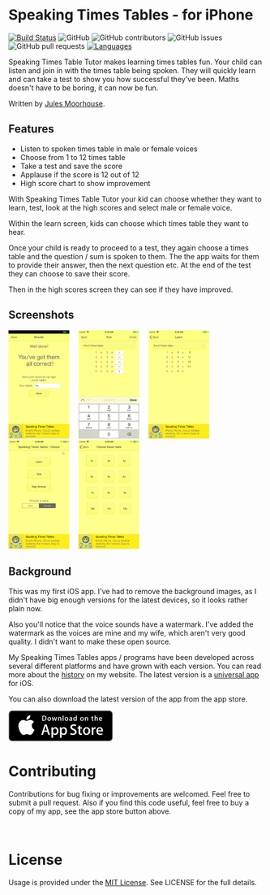 Speaking Times Tables - for iPhone
==============================================

[![Build Status](https://travis-ci.org/JulesMoorhouse/STTv1.svg?branch=master)](https://travis-ci.org/JulesMoorhouse/STTv1) 
![GitHub](https://img.shields.io/github/license/JulesMoorhouse/sttv1.svg) ![GitHub contributors](https://img.shields.io/github/contributors/JulesMoorhouse/sttv1.svg) ![GitHub issues](https://img.shields.io/github/issues/JulesMoorhouse/sttv1.svg) ![GitHub pull requests](https://img.shields.io/github/issues-pr/JulesMoorhouse/sttv1.svg) [![Languages](https://img.shields.io/badge/language-Objective--C-orange.svg)](https://github.com/cometchat-pro/ios-chat-sdk)

Speaking Times Table Tutor makes learning times tables fun. Your child can listen and join in with the times table being spoken. They will quickly learn and can take a test to show you how successful they've been. Maths doesn't have to be boring, it can now be fun.

Written by [Jules Moorhouse](https://www.julesmoorhouse.com).

## Features
- Listen to spoken times table in male or female voices
- Choose from 1 to 12 times table
- Take a test and save the score
- Applause if the score is 12 out of 12
- High score chart to show improvement

With Speaking Times Table Tutor your kid can choose whether they want to learn, test, look at the high scores and select male or female voice.

Within the learn screen, kids can choose which times table they want to hear.

Once your child is ready to proceed to a test, they again choose a times table and the question / sum is spoken to them. The the app waits for them to provide their answer, then the next question etc. At the end of the test they can choose to save their score.

Then in the high scores screen they can see if they have improved.

## Screenshots
<img src="gfx/iPhone%206-0Results.png" width="120" /> <img src="gfx/spacer.gif" width="10" height="10" /> <img src="gfx/iPhone%206-1Test.png" width="120"/> <img src="gfx/spacer.gif" width="10" height="10" /> <img src="gfx/iPhone%206-2Learn.png" width="120"/> <img src="gfx/spacer.gif" width="10" height="10" /> <img src="gfx/iPhone%206-3Main.png" width="120"/> <img src="gfx/spacer.gif" width="10" height="10" /> <img src="gfx/iPhone%206-4Choose.png" width="120"/>

## Background
This was my first iOS app. I've had to remove the background images, as I didn't have big enough versions for the latest devices, so it looks rather plain now.

Also you'll notice that the voice sounds have a watermark. I've added the watermark as the voices are mine and my wife, which aren't very good quality. I didn't want to make these open source.

My Speaking Times Tables apps / programs have been developed across several different platforms and have grown with each version. You can read more about the <a href="https://www.julesmoorhouse.com/stt/features/the-history-behind-the-app">history</a> on my website. The latest version is a <a href="https://www.julesmoorhouse.com/stt/">universal app</a> for iOS.

You can also download the latest version of the app from the app store.

<a target="_blank" href="http://itunes.apple.com/app/id917585923?mt=8">
    <img title="Download Speaking Times Tables for iOS" height="61" width="206" src="/gfx/Download.png">
</a>
<br/>

# Contributing
Contributions for bug fixing or improvements are welcomed. Feel free to submit a pull request. Also if you find this code useful, feel free to buy a copy of my app, see the app store button above.

<br/>

# License
Usage is provided under the [MIT License](http://opensource.org/licenses/mit-license.php). See LICENSE for the full details.
